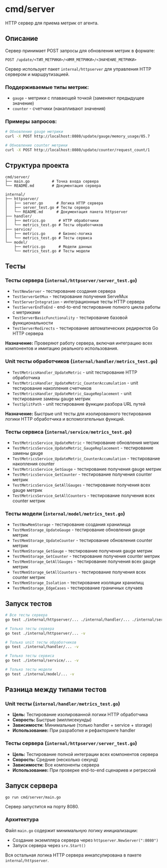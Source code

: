 # cmd/server

HTTP сервер для приема метрик от агента.

## Описание

Сервер принимает POST запросы для обновления метрик в формате:
```
POST /update/<ТИП_МЕТРИКИ>/<ИМЯ_МЕТРИКИ>/<ЗНАЧЕНИЕ_МЕТРИКИ>
```

Сервер использует пакет `internal/httpserver` для управления HTTP сервером и маршрутизацией.

### Поддерживаемые типы метрик:
- `gauge` - метрики с плавающей точкой (заменяют предыдущее значение)
- `counter` - счетчики (накапливают значения)

### Примеры запросов:
```bash
# Обновление gauge метрики
curl -X POST http://localhost:8080/update/gauge/memory_usage/85.7

# Обновление counter метрики
curl -X POST http://localhost:8080/update/counter/request_count/1
```

## Структура проекта

```
cmd/server/
├── main.go          # Точка входа сервера
└── README.md        # Документация сервера

internal/
├── httpserver/
│   ├── server.go      # Логика HTTP сервера
│   ├── server_test.go # Тесты сервера
│   └── README.md      # Документация пакета httpserver
├── handler/
│   ├── metrics.go      # HTTP обработчики
│   └── metrics_test.go # Тесты обработчиков
├── service/
│   ├── metrics.go      # Бизнес-логика
│   └── metrics_test.go # Тесты сервиса
└── model/
    ├── metrics.go      # Модели данных
    └── metrics_test.go # Тесты модели
```

## Тесты

### Тесты сервера (`internal/httpserver/server_test.go`)
- `TestNewServer` - тестирование создания сервера
- `TestServerGetMux` - тестирование получения ServeMux
- `TestServerIntegration` - интеграционные тесты HTTP сервера
- `TestServerEndToEnd` - end-to-end тестирование полного цикла работы с метриками
- `TestServerBasicFunctionality` - тестирование базовой функциональности
- `TestServerRedirects` - тестирование автоматических редиректов Go HTTP сервера

**Назначение:** Проверяют работу сервера, включая интеграцию всех компонентов и имитацию реального использования.

### Unit тесты обработчиков (`internal/handler/metrics_test.go`)
- `TestMetricsHandler_UpdateMetric` - unit тестирование HTTP обработчика
- `TestMetricsHandler_UpdateMetric_CounterAccumulation` - unit тестирование накопления счетчиков
- `TestMetricsHandler_UpdateMetric_GaugeReplacement` - unit тестирование замены gauge метрик
- `TestSplitPath` - unit тестирование функции разбора URL путей

**Назначение:** Быстрые unit тесты для изолированного тестирования логики HTTP обработчика и вспомогательных функций.

### Тесты сервиса (`internal/service/metrics_test.go`)
- `TestMetricsService_UpdateMetric` - тестирование обновления метрик
- `TestMetricsService_UpdateMetric_GaugeReplacement` - тестирование замены gauge
- `TestMetricsService_UpdateMetric_CounterAccumulation` - тестирование накопления counter
- `TestMetricsService_GetGauge` - тестирование получения gauge метрик
- `TestMetricsService_GetCounter` - тестирование получения counter метрик
- `TestMetricsService_GetAllGauges` - тестирование получения всех gauge метрик
- `TestMetricsService_GetAllCounters` - тестирование получения всех counter метрик

### Тесты модели (`internal/model/metrics_test.go`)
- `TestNewMemStorage` - тестирование создания хранилища
- `TestMemStorage_UpdateGauge` - тестирование обновления gauge метрик
- `TestMemStorage_UpdateCounter` - тестирование обновления counter метрик
- `TestMemStorage_GetGauge` - тестирование получения gauge метрик
- `TestMemStorage_GetCounter` - тестирование получения counter метрик
- `TestMemStorage_GetAllGauges` - тестирование получения всех gauge метрик
- `TestMemStorage_GetAllCounters` - тестирование получения всех counter метрик
- `TestMemStorage_Isolation` - тестирование изоляции хранилищ
- `TestMemStorage_EdgeCases` - тестирование граничных случаев

## Запуск тестов

```bash
# Все тесты сервера
go test ./internal/httpserver/... ./internal/handler/... ./internal/service/... ./internal/model/... -v

# Только тесты сервера
go test ./internal/httpserver/... -v

# Только unit тесты обработчиков
go test ./internal/handler/... -v

# Только тесты сервиса
go test ./internal/service/... -v

# Только тесты модели
go test ./internal/model/... -v
```

## Разница между типами тестов

### Unit тесты (`internal/handler/metrics_test.go`)
- **Цель:** Тестирование изолированной логики HTTP обработчика
- **Скорость:** Быстрые (миллисекунды)
- **Зависимости:** Минимальные (только handler + service + storage)
- **Использование:** При разработке и рефакторинге handler

### Тесты сервера (`internal/httpserver/server_test.go`)
- **Цель:** Тестирование полной интеграции всех компонентов сервера
- **Скорость:** Средние (несколько секунд)
- **Зависимости:** Все компоненты сервера
- **Использование:** При проверке end-to-end сценариев и регрессий

## Запуск сервера

```bash
go run cmd/server/main.go
```

Сервер запустится на порту 8080.

### Архитектура

Файл `main.go` содержит минимальную логику инициализации:
- Создание экземпляра сервера через `httpserver.NewServer(":8080")`
- Запуск сервера через `srv.Start()`

Вся остальная логика HTTP сервера инкапсулирована в пакете `internal/httpserver`.
